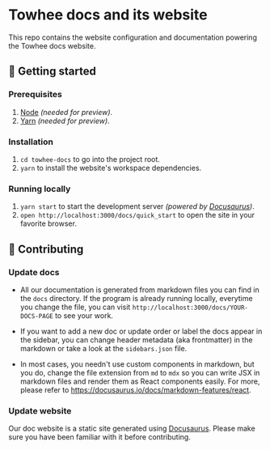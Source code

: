 # Towhee docs and its website

This repo contains the website configuration and documentation powering the Towhee docs website.

## 🚀 Getting started

### Prerequisites

1.  [Node](https://nodejs.org/en/download/) _(needed for preview)_.
2.  [Yarn](https://yarnpkg.com/lang/en/docs/install/) _(needed for preview)_.

### Installation

1.  `cd towhee-docs` to go into the project root.
1.  `yarn` to install the website's workspace dependencies.

### Running locally
1.  `yarn start` to start the development server _(powered by [Docusaurus](https://v2.docusaurus.io))_.
2.  `open http://localhost:3000/docs/quick_start` to open the site in your favorite browser.


## 👏 Contributing

### Update docs
* All our documentation is generated from markdown files you can find in the `docs` directory. If the program is already running locally, everytime you change the file, you can visit `http://localhost:3000/docs/YOUR-DOCS-PAGE` to see your work.

* If you want to add a new doc or update order or label the docs appear in the sidebar, you can change header metadata (aka frontmatter) in the markdown or take a look at the `sidebars.json` file. 

* In most cases, you needn't use custom components in markdown, but you do, change the file extension from `md` to `mdx` so you can write JSX in markdown files and render them as React components easily. For more, please refer to https://docusaurus.io/docs/markdown-features/react.
### Update website
Our doc website is a static site generated using [Docusaurus](https://docusaurus.io/). Please make sure you have been familiar with it before contributing. 